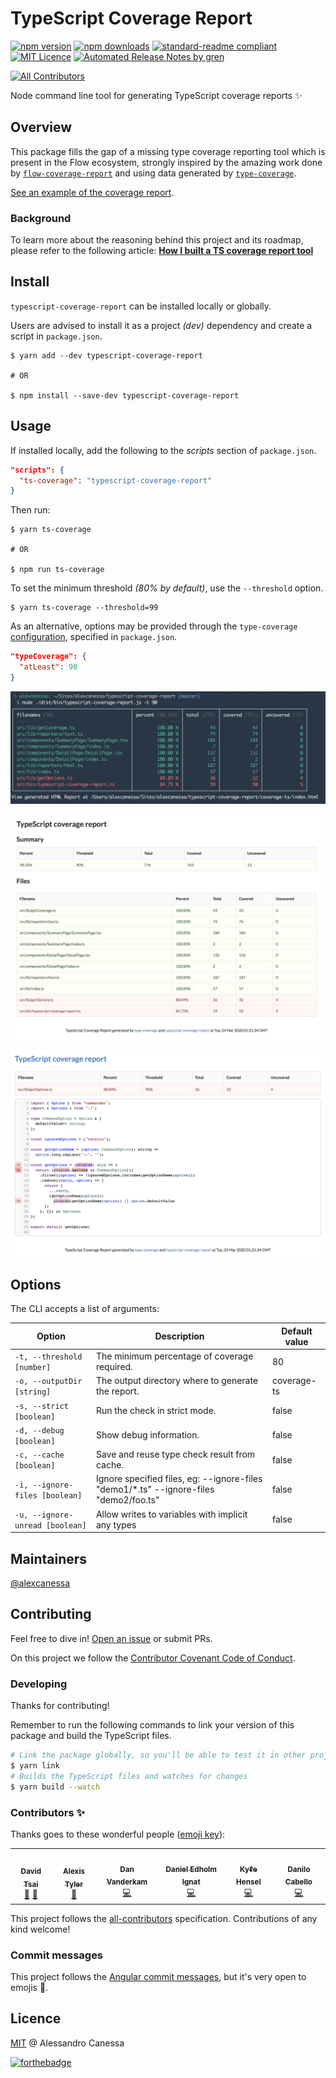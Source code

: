 # TypeScript Coverage Report

[![npm version](https://badge.fury.io/js/typescript-coverage-report.svg)](https://badge.fury.io/js/typescript-coverage-report)
[![npm downloads](https://img.shields.io/npm/dw/typescript-coverage-report.svg)](https://www.npmjs.com/package/typescript-coverage-report)
[![standard-readme compliant](https://img.shields.io/badge/readme%20style-standard-brightgreen.svg?style=flat-square)](https://github.com/RichardLitt/standard-readme)
[![MIT Licence](https://badges.frapsoft.com/os/mit/mit.svg?v=103)](https://opensource.org/licenses/mit-license.php)
[![Automated Release Notes by gren](https://img.shields.io/badge/%F0%9F%A4%96-release%20notes-00B2EE.svg)](https://github-tools.github.io/github-release-notes/)

<!-- ALL-CONTRIBUTORS-BADGE:START - Do not remove or modify this section -->
[![All Contributors](https://img.shields.io/badge/all_contributors-6-orange.svg?style=flat-square)](#contributors-)
<!-- ALL-CONTRIBUTORS-BADGE:END -->

Node command line tool for generating TypeScript coverage reports ✨

## Overview

This package fills the gap of a missing type coverage reporting tool which is present in the Flow ecosystem, strongly inspired by the amazing work done by [`flow-coverage-report`](https://github.com/rpl/flow-coverage-report) and using data generated by [`type-coverage`](https://github.com/plantain-00/type-coverage).

[See an example of the coverage report](https://alexcanessa.github.io/typescript-coverage-report/).

### Background

To learn more about the reasoning behind this project and its roadmap, please refer to the following article: [**How I built a TS coverage report tool**](https://medium.com/@alexcanessa/how-did-i-build-a-ts-coverage-report-tool-af34e110d02c?sk=de2eb6c78e581aa8d9979629300873b3)

## Install

`typescript-coverage-report` can be installed locally or globally.

Users are advised to install it as a project _(dev)_ dependency and create a script in `package.json`.

```shell
$ yarn add --dev typescript-coverage-report

# OR

$ npm install --save-dev typescript-coverage-report
```

## Usage

If installed locally, add the following to the _scripts_ section of `package.json`.

```json
"scripts": {
  "ts-coverage": "typescript-coverage-report"
}
```

Then run:

```shell
$ yarn ts-coverage

# OR

$ npm run ts-coverage
```

To set the minimum threshold _(80% by default)_, use the `--threshold` option.

```shell
$ yarn ts-coverage --threshold=99
```

As an alternative, options may be provided through the `type-coverage` [configuration](https://github.com/plantain-00/type-coverage#config-in-packagejson), specified in `package.json`.

```json
"typeCoverage": {
  "atLeast": 90
}
```

![terminal table](images/screenshot-table.png)

![summary page](images/screenshot-summary.png)

![details page](images/screenshot-details.png)

## Options

The CLI accepts a list of arguments:

| Option                          | Description                                                                            | Default value |
| ------------------------------- | -------------------------------------------------------------------------------------- | ------------- |
| `-t, --threshold [number]`      | The minimum percentage of coverage required.                                           | 80            |
| `-o, --outputDir [string]`      | The output directory where to generate the report.                                     | coverage-ts   |
| `-s, --strict [boolean]`        | Run the check in strict mode.                                                          | false         |
| `-d, --debug [boolean]`         | Show debug information.                                                                | false         |
| `-c, --cache [boolean]`         | Save and reuse type check result from cache.                                           | false         |
| `-i, --ignore-files [boolean]`  | Ignore specified files, eg: --ignore-files "demo1/\*.ts" --ignore-files "demo2/foo.ts" | false         |
| `-u, --ignore-unread [boolean]` | Allow writes to variables with implicit any types                                      | false         |

## Maintainers

[@alexcanessa](https://github.com/alexcanessa)

## Contributing

Feel free to dive in! [Open an issue](https://github.com/alexcanessa/typescript-coverage-report/issues/new/choose) or submit PRs.

On this project we follow the [Contributor Covenant Code of Conduct](https://www.contributor-covenant.org/version/1/3/0/code-of-conduct/).

### Developing

Thanks for contributing!

Remember to run the following commands to link your version of this package and build the TypeScript files.

```bash
# Link the package globally, so you'll be able to test it in other projects.
$ yarn link
# Builds the TypeScript files and watches for changes
$ yarn build --watch
```

### Contributors ✨

Thanks goes to these wonderful people ([emoji key](https://allcontributors.org/docs/en/emoji-key)):

<!-- ALL-CONTRIBUTORS-LIST:START - Do not remove or modify this section -->
<!-- prettier-ignore-start -->
<!-- markdownlint-disable -->
<table>
  <tr>
    <td align="center"><a href="https://github.com/tsaiDavid"><img src="https://avatars3.githubusercontent.com/u/12259854?v=4?s=100" width="100px;" alt=""/><br /><sub><b>David Tsai</b></sub></a><br /><a href="https://github.com/alexcanessa/typescript-coverage-report/commits?author=tsaiDavid" title="Documentation">📖</a> <a href="https://github.com/alexcanessa/typescript-coverage-report/issues?q=author%3AtsaiDavid" title="Bug reports">🐛</a></td>
    <td align="center"><a href="https://wvvw.me"><img src="https://avatars2.githubusercontent.com/u/6525926?v=4?s=100" width="100px;" alt=""/><br /><sub><b>Alexis Tyler</b></sub></a><br /><a href="https://github.com/alexcanessa/typescript-coverage-report/issues?q=author%3AOmgImAlexis" title="Bug reports">🐛</a></td>
    <td align="center"><a href="https://effectivetypescript.com"><img src="https://avatars1.githubusercontent.com/u/98301?v=4?s=100" width="100px;" alt=""/><br /><sub><b>Dan Vanderkam</b></sub></a><br /><a href="https://github.com/alexcanessa/typescript-coverage-report/commits?author=danvk" title="Code">💻</a></td>
    <td align="center"><a href="http://dignat.se"><img src="https://avatars2.githubusercontent.com/u/2315367?v=4?s=100" width="100px;" alt=""/><br /><sub><b>Daniel Edholm Ignat</b></sub></a><br /><a href="https://github.com/alexcanessa/typescript-coverage-report/commits?author=dignite" title="Code">💻</a></td>
    <td align="center"><a href="https://kyle.kiwi"><img src="https://avatars0.githubusercontent.com/u/16009897?v=4?s=100" width="100px;" alt=""/><br /><sub><b>Kyℓe Hensel</b></sub></a><br /><a href="https://github.com/alexcanessa/typescript-coverage-report/commits?author=k-yle" title="Code">💻</a></td>
    <td align="center"><a href="https://github.com/cabello"><img src="https://avatars.githubusercontent.com/u/60936?v=4?s=100" width="100px;" alt=""/><br /><sub><b>Danilo Cabello</b></sub></a><br /><a href="https://github.com/alexcanessa/typescript-coverage-report/commits?author=cabello" title="Code">💻</a></td>
  </tr>
</table>

<!-- markdownlint-restore -->
<!-- prettier-ignore-end -->

<!-- ALL-CONTRIBUTORS-LIST:END -->

This project follows the [all-contributors](https://github.com/all-contributors/all-contributors) specification. Contributions of any kind welcome!

### Commit messages

This project follows the [Angular commit messages](https://github.com/angular/angular/blob/master/CONTRIBUTING.md#commit), but it's very open to emojis 🤯.

## Licence

[MIT](https://spdx.org/licenses/MIT.html) @ Alessandro Canessa

[![forthebadge](https://forthebadge.com/images/badges/built-with-love.svg)](https://forthebadge.com)
